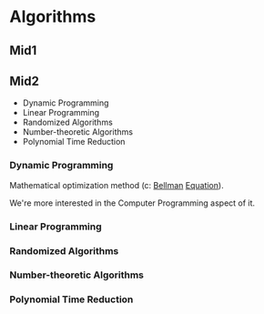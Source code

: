 # Algorithms

## Mid1

## Mid2
- Dynamic Programming
- Linear Programming
- Randomized Algorithms
- Number-theoretic Algorithms
- Polynomial Time Reduction

### Dynamic Programming
Mathematical optimization method (c: [Bellman]() [Equation]()).

We're more interested in the Computer Programming aspect of it.

### Linear Programming

### Randomized Algorithms

### Number-theoretic Algorithms

### Polynomial Time Reduction


[Bellman]: https://en.wikipedia.org/wiki/Bellman_equation
[Equation]: https://projecteuclid.org/download/pdf_1/euclid.bams/1183519147

